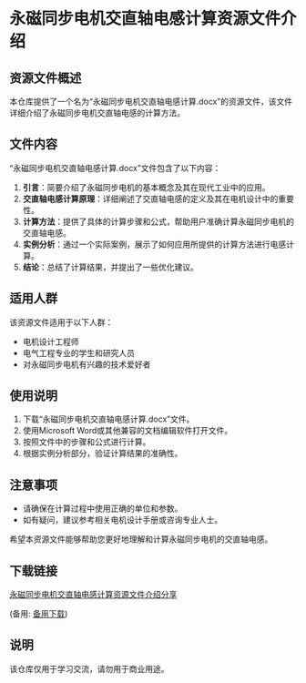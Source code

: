 # 永磁同步电机交直轴电感计算资源文件介绍

## 资源文件概述

本仓库提供了一个名为“永磁同步电机交直轴电感计算.docx”的资源文件，该文件详细介绍了永磁同步电机交直轴电感的计算方法。

## 文件内容

“永磁同步电机交直轴电感计算.docx”文件包含了以下内容：

1. **引言**：简要介绍了永磁同步电机的基本概念及其在现代工业中的应用。
2. **交直轴电感计算原理**：详细阐述了交直轴电感的定义及其在电机设计中的重要性。
3. **计算方法**：提供了具体的计算步骤和公式，帮助用户准确计算永磁同步电机的交直轴电感。
4. **实例分析**：通过一个实际案例，展示了如何应用所提供的计算方法进行电感计算。
5. **结论**：总结了计算结果，并提出了一些优化建议。

## 适用人群

该资源文件适用于以下人群：

- 电机设计工程师
- 电气工程专业的学生和研究人员
- 对永磁同步电机有兴趣的技术爱好者

## 使用说明

1. 下载“永磁同步电机交直轴电感计算.docx”文件。
2. 使用Microsoft Word或其他兼容的文档编辑软件打开文件。
3. 按照文件中的步骤和公式进行计算。
4. 根据实例分析部分，验证计算结果的准确性。

## 注意事项

- 请确保在计算过程中使用正确的单位和参数。
- 如有疑问，建议参考相关电机设计手册或咨询专业人士。

希望本资源文件能够帮助您更好地理解和计算永磁同步电机的交直轴电感。

## 下载链接
[永磁同步电机交直轴电感计算资源文件介绍分享](https://pan.quark.cn/s/4d88b9e86248) 

(备用: [备用下载](https://pan.baidu.com/s/16aXjx58OBZZ6Bllah_butw?pwd=1234))

## 说明

该仓库仅用于学习交流，请勿用于商业用途。
